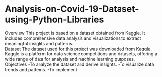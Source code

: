 # Analysis-on-Covid-19-Dataset-using-Python-Libraries
Overview
This project is based on a dataset obtained from Kaggle. It includes comprehensive data analysis and visualizations to extract meaningful insights and patterns.
<br>
Dataset
The dataset used for this project was downloaded from Kaggle. Kaggle is a platform for data science competitions and datasets, offering a wide range of data for analysis and machine learning purposes.
<br>
Objectives
   -To analyze the dataset and derive insights.
   -To visualize data trends and patterns.
   -To implement

